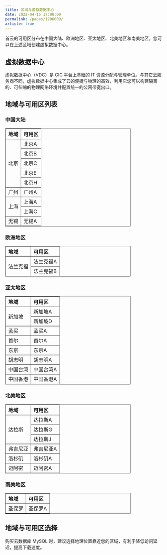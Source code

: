 ```yaml
---
title: 区域与虚拟数据中心
date: 2022-04-15 17:00:00
permalink: /pages/1206009/
article: true
---
```



首云的可用区分布在中国大陆、欧洲地区、亚太地区、北美地区和南美地区，您可以在上述区域创建虚拟数据中心。

## 虚拟数据中心

虚拟数据中心（VDC）是 GIC 平台上基础的 IT 资源分配与管理单位。与其它云服务商不同，虚拟数据中心集成了云的便捷与物理的高效，利用它您可以构建隔离的、可伸缩的物理网络环境并配置统一的公网带宽出口。

## 地域与可用区列表

### 中国大陆

<table style="width:80% !important;" border="1" cellpadding="2" cellspacing="1">
	<thead align="left">
        <tr>
        	<th>地域</th>
            <th>可用区</th>
        </tr>
	</thead>
    <tbody align="left">
        <tr>
        	<td rowspan="5">北京</td>
            <td>北京A</td>
        </tr>
        <tr>
        	<td>北京B</td>
        </tr>
        <tr>
        	<td>北京C</td>
        </tr>
        <tr>
        	<td>北京E</td>
        </tr>
        <tr>
        	<td>北京H</td>
        </tr>
        <tr>
        	<td>广州</td>
            <td>广州A</td>
        </tr>
        <tr>
        	<td rowspan="2">上海</td>
            <td>上海A</td>
        </tr>
        <tr>
        	<td>上海C</td>
        </tr>
        <tr>
        	<td>无锡</td>
            <td>无锡A</td>
        </tr>
	</tbody>
</table>



### 欧洲地区

<table style="width:80% !important;" border="1" cellpadding="2" cellspacing="1">
	<thead align="left">
        <tr>
        	<th>地域</th>
            <th>可用区</th>
        </tr>
	</thead>
    <tbody align="left">
        <tr>
        	<td rowspan="2">法兰克福</td>
            <td>法兰克福A</td>
        </tr>
        <tr>
        	<td>法兰克福B</td>
        </tr>
	</tbody>
</table>


### 亚太地区

<table style="width:80% !important;" border="1" cellpadding="2" cellspacing="1">
	<thead align="left">
        <tr>
        	<th>地域</th>
            <th>可用区</th>
        </tr>
	</thead>
    <tbody align="left">
        <tr>
        	<td rowspan="2">新加坡</td>
            <td>新加坡A</td>
        </tr>
        <tr>
        	<td>新加坡D</td>
        </tr>
        <tr>
        	<td>孟买</td>
            <td>孟买A</td>
        </tr>
        <tr>
        	<td>首尔</td>
            <td>首尔A</td>
        </tr>
        <tr>
        	<td>东京</td>
            <td>东京A</td>
        </tr>
        <tr>
        	<td>胡志明</td>
            <td>胡志明A</td>
        </tr>
        <tr>
        	<td>中国台湾</td>
            <td>中国台湾A</td>
        </tr>
        <tr>
        	<td>中国香港</td>
            <td>中国香港A</td>
        </tr>
	</tbody>
</table>


### 北美地区

<table style="width:80% !important;" border="1" cellpadding="2" cellspacing="1">
	<thead align="left">
        <tr>
        	<th>地域</th>
            <th>可用区</th>
        </tr>
	</thead>
    <tbody align="left">
        <tr>
        	<td rowspan="3">达拉斯</td>
            <td>达拉斯A</td>
        </tr>
        <tr>
        	<td>达拉斯G</td>
        </tr>
        <tr>
        	<td>达拉斯J</td>
        </tr>
        <tr>
        	<td>弗吉尼亚</td>
            <td>弗吉尼亚A</td>
        </tr>
        <tr>
        	<td>洛杉矶</td>
            <td>洛杉矶A</td>
        </tr>
        <tr>
        	<td>迈阿密</td>
            <td>迈阿密A</td>
        </tr>
	</tbody>
</table>


### 南美地区

<table style="width:80% !important;" border="1" cellpadding="2" cellspacing="1">
	<thead align="left">
        <tr>
        	<th>地域</th>
            <th>可用区</th>
        </tr>
	</thead>
    <tbody align="left">
        <tr>
        	<td>圣保罗</td>
            <td>圣保罗A</td>
        </tr>
	</tbody>
</table>


## 地域与可用区选择

购买云数据库 MySQL 时，建议选择地理位置靠近您的区域，有利于降低访问延迟，提高下载速度。
